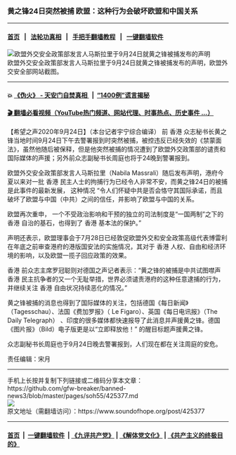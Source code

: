 ### 黄之锋24日突然被捕 欧盟：这种行为会破坏欧盟和中国关系 
------------------------

#### [首页](https://github.com/gfw-breaker/banned-news3/blob/master/README.md) &nbsp;&nbsp;|&nbsp;&nbsp; [法轮功真相](https://github.com/begood0513/basic/blob/master/README.md)  &nbsp;&nbsp;|&nbsp;&nbsp; [手把手翻墙教程](https://github.com/gfw-breaker/guides/wiki)  &nbsp;&nbsp;|&nbsp;&nbsp; [一键翻墙软件](https://github.com/gfw-breaker/nogfw/blob/master/README.md)  



<div><img alt="欧盟外交安全政策部发言人马斯拉里于9月24日就黄之锋被捕发布的声明" src="https://img.soundofhope.org/2020-09/1600956774150.jpg"/>
<br/><figcaption class="caption">
 欧盟外交安全政策部发言人马斯拉里于9月24日就黄之锋被捕发布的声明，欧盟外交安全部网站截图。
</figcaption></div><hr/>

#### 💥 [《伪火》 - 天安门自焚真相 ](http://158.247.195.190:10000/videos/blog/weihuo.html)&nbsp; |&nbsp; [“1400例”谎言揭秘  ](http://158.247.195.190:10000/videos/blog/jiexi1400.html)

#### [ 🎬  翻墙必看视频（YouTube热门频道、网站代理、时事热点、历史事件 ...）](https://github.com/gfw-breaker/links/blob/master/banned.md)

<div><div class="Content__Wrapper sc-1bvya0-0 grZQxZ">
 <p class="meta-top">
  <span class="meta">
   【希望之声2020年9月24日】（本台记者宇宁综合编译）
  </span>
  前
  <ok href="/term/1043">
   香港
  </ok>
  众志秘书长黄之锋当地时间9月24日下午去警署报到时突然被捕，被控违反已经失效的《禁蒙面法》，虽然他随后被保释，但是他突然被捕的情况遭到了欧盟外交政策部的谴责和国际媒体的声援；另外前众志副秘书长周庭也将于24晚到警署报到。
 </p>
 <p>
  欧盟外交安全政策部发言人马斯拉里（Nabila Massrali）随后发布声明，港府今夏以来对一批
  <ok href="/term/1043">
   香港
  </ok>
  民主人士的拘捕行为已经令人非常不安，而黄之锋24日的被捕是此事件的最新发展， 这种情况 “令人们怀疑中共是否会恪守其国际承诺，而且破坏了欧盟与中国（中共）之间的信任，并影响了欧盟与中国的关系。
 </p>
 <div class="AD_Embed__Wrap-sc-1xslmin-0 igMuqX module desktop">
  <div>
  </div>
 </div>
 <p>
  欧盟再次重申， 一个不受政治影响和干预的独立的司法制度是“一国两制”之下的
  <ok href="/term/1043">
   香港
  </ok>
  自治的基石，也得到了
  <ok href="/term/1043">
   香港
  </ok>
  基本法的保护。”
 </p>
 <p>
  声明还表示，欧盟理事会于7月28日已经敦促欧盟外交和安全政策高级代表博雷利在年底之前审查港府的港版国安法的实施情况，其对于
  <ok href="/term/1043">
   香港
  </ok>
  人权、自由和经济环境的影响，以及欧盟一揽子回应政策的效果。
 </p>
 <p>
  <ok href="/term/1043">
   香港
  </ok>
  前众志主席罗冠聪则对德国之声记者表示：“黄之锋的被捕是中共试图噤声
  <ok href="/term/1043">
   香港
  </ok>
  民主抗争者的又一个无耻举措，世界必须谴责港府的这种任意逮捕的行为，并继续关注
  <ok href="/term/1043">
   香港
  </ok>
  自由状况持续恶化的情况。”
 </p>
 <p>
  黄之锋被捕的消息也得到了国际媒体的关注，包括德国《每日新闻》（Tagesschau）、法国《费加罗报》（ Le Figaro）、英国《每日电讯报》（The Daily Telegraph） 、印度的很多媒体都快速报导了此消息并声援黄之锋。德国 《图片报》（Bild）电子版更是以“立即释放他！” 的醒目标题声援黄之锋。
 </p>
 <p>
  众志副秘书长周庭也于9月24日晚去警署报到，人们现在都在关注周庭的安危。
  <span style="font-size:12pt">
   <span style="font-family:calibri,sans-serif">
   </span>
  </span>
 </p>
 <p class="meta-btm">
  责任编辑：宋月
 </p>
</div>
</div>
<hr/>
手机上长按并复制下列链接或二维码分享本文章：<br/>
https://github.com/gfw-breaker/banned-news3/blob/master/pages/soh55/425377.md <br/>
<a href='https://github.com/gfw-breaker/banned-news3/blob/master/pages/soh55/425377.md'><img src='https://github.com/gfw-breaker/banned-news3/blob/master/pages/soh55/425377.md.png'/></a> <br/>
原文地址（需翻墙访问）：https://www.soundofhope.org/post/425377


------------------------
#### [首页](https://github.com/gfw-breaker/banned-news3/blob/master/README.md) &nbsp;|&nbsp; [一键翻墙软件](https://github.com/gfw-breaker/nogfw/blob/master/README.md) &nbsp;| [《九评共产党》](https://github.com/gfw-breaker/9ping.md/blob/master/README.md#九评之一评共产党是什么) | [《解体党文化》](https://github.com/gfw-breaker/jtdwh.md/blob/master/README.md) | [《共产主义的终极目的》](https://github.com/gfw-breaker/gczydzjmd.md/blob/master/README.md)


<img src='http://gfw-breaker.win/banned-news3/pages/soh55/425377.md' width='0px' height='0px'/>
